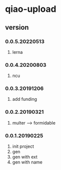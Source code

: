 # qiao-upload

## version
### 0.0.5.20220513
1. lerna

### 0.0.4.20200803
1. ncu

### 0.0.3.20191206
1. add funding

### 0.0.2.20190321
1. multer --> formidable

### 0.0.1.20190225
1. init project
2. gen
3. gen with ext
4. gen with name 
